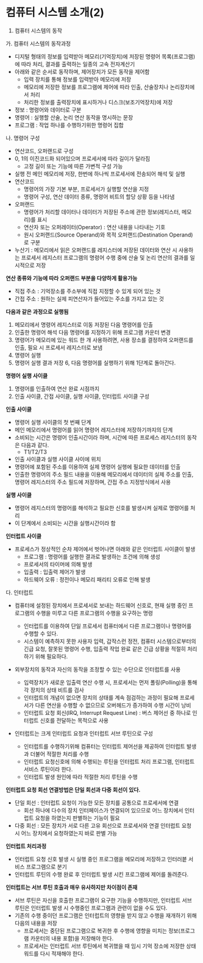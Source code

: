 # 컴퓨터 시스템 소개(2)

1. 컴퓨터 시스템의 동작

가. 컴퓨터 시스템의 동작과정
- 디지털 형태의 정보를 입력받아 메모리(기억장치)에 저장된 명령어 목록(프로그램)에 따라 처리, 결과를 출력하는 일종의 고속 전자계산기
- 아래와 같은 순서로 동작하며, 제어장치가 모든 동작을 제어함
  - 입력 장치를 통해 정보를 입력받아 메모리에 저장
  - 메모리에 저장한 정보를 프로그램에 제어에 따라 인출, 산술장치나 논리장치에서 처리
  - 처리한 정보를 출력장치에 표시하거나 디스크(보조기억장치)에 저장
- 정보 : 명령어와 데이터로 구분
- 명령어 : 실행할 산술, 논리 연산 동작을 명시하는 문장
- 프로그램 : 작업 하나를 수행하기위한 명령어 집합

나. 명령어 구성
- 연산코드, 오퍼랜드로 구성
- 0, 1의 이진코드화 되어있으며 프로세서에 따라 길이가 달라짐
  - 고정 길이 또는 기능에 따른 가변적 구성 가능
- 실행 전 메인 메모리에 저장, 한번에 하나씩 프로세서에 전송되어 해석 및 실행
- 연산코드
  - 명령어의 가장 기본 부분, 프로세서가 실행할 연산을 지정
  - 명령어 구성, 연산 데이터 종류, 명령어 비트의 할당 상황 등을 나타냄
- 오퍼랜드
  - 명령어가 처리할 데이터나 데이터가 저장된 주소에 관한 정보(레지스터, 메모리)를 표시
  - 연산자 또는 오퍼레이터(Operator) : 연산 내용을 나타내는 기호
  - 원시 오퍼랜드(Source Operand)와 목적 오퍼랜드(Destination Operand)로 구분
- 누산기 : 메모리에서 읽은 오퍼랜드를 레지스터에 저장된 데이터와 연산 시 사용하는 프로세서 레지스터 프로그램의 명령어 수행 중에 산술 및 논리 연산의 결과를 일시적으로 저장 

**연산 종류와 기능에 따라 오퍼랜드 부분을 다양하게 활용가능**
- 직접 주소 : 기억장소를 주소부에 직접 지정할 수 있게 되어 있는 것 
- 간접 주소 : 원하는 실제 피연산자가 들어있는 주소를 가지고 있는 것 

**다음과 같은 과정으로 실행됨**
1. 메모리에서 명령어 레지스터로 이동 저장된 다음 명령어를 인출
2. 인출한 명령어 해석 다음 명령어를 지정하기 위해 프로그램 카운터 변경
3. 명령어가 메모리에 있는 워드 한 개 사용하려면, 사용 장소를 결정하여 오퍼랜드를 인출, 필요 시 프로세서 레지스터로 보냄 
4. 명령어 실행
5. 명령어 실행 결과 저장
6, 다음 명령어를 실행하기 위해 1단계로 돌아간다.

**명령어 실행 사이클**
1. 명령어를 인출하여 연산 완료 시점까지
2. 인출 사이클, 간접 사이클, 실행 사이클, 인터럽트 사이클 구성

**인출 사이클**
- 명령어 실행 사이클의 첫 번째 단계
- 메인 메모리에서 명령어를 읽어 명령어 레지스터에 저장하기까지의 단계
- 소비되는 시간은 명령어 인출시간이라 하며, 시간에 따른 프로세스 레지스터의 동작은 다음과 같다.
  - T1/T2/T3
- 인출 사이클과 실행 사이클 사이에 위치
- 명령어에 포함된 주소를 이용하여 실제 명령어 실행에 필요한 데이터를 인출
- 인출한 명령어의 주소 필드 내용을 이용해 메모리에서 데이터의 실제 주소를 인출, 명령어 레지스터의 주소 필드에 저장하며, 간접 주소 지정방식에서 사용

**실행 사이클**
- 명령어 레지스터의 명령어를 해석하고 필요한 신호를 발생시켜 실제로 명령어를 처리
- 이 단계에서 소비되는 시간을 실행시간이라 함

**인터럽트 사이클**
- 프로세스가 정상적인 순차 제어에서 벗어나면 아래와 같은 인터럽트 사이클이 발생
  - 프로그램 : 명령어를 실행한 결과로 발생하는 조건에 의해 생성
  - 프로세서의 타이머에 의해 발생
  - 입출력 : 입출력 제어가 발생
  - 하드웨어 오류 : 정전이나 메모리 패리티 오류로 인해 발생 

다. 인터럽트
- 컴퓨터에 설정된 장치에서 프로세서로 보내는 하드웨어 신호로, 현재 실행 중인 프로그램의 수행을 미루고 다른 프로그램의 수행을 요구하는 명령
  - 인터럽트를 이용하여 단일 프로세서 컴퓨터에서 다른 프로그램이나 명령어를 수행할 수 있다.
  - 시스템이 예측하지 못한 사용자 입력, 갑작스런 정전, 컴퓨터 시스템으로부터의 긴급 요청, 잘못된 명령어 수행, 입출력 작업 완료 같은 긴급 상황을 적절히 처리하기 위해 필요하다.

- 외부장치의 동작과 자신의 동작을 조정할 수 있는 수단으로 인터럽트를 사용
  - 입력장치가 새로운 입출력 연산 수행 시, 프로세서는 먼저 폴링(Polling)을 통해 각 장치의 상태 비트를 검사
  - 인터럽트의 개념이 없으면 장치의 상태를 계속 점검하는 과정이 필요해 프로세서가 다른 연산을 수행할 수 없으므로 오버헤드가 증가하여 수행 시간이 낭비
  - 인터럽트 요청 회신(IRQ, Interrupt Request Line) : 버스 제어선 중 하나로 인터럽트 신호를 전달하는 목적으로 사용

- 인터럽트는 크게 인터럽트 요청과 인터럽트 서브 루틴으로 구성
  - 인터럽트를 수행하기위해 컴퓨터는 인터럽트 제어선을 제공하여 인터럽트 발생과 더불어 적절한 처리를 수행
  - 인터럽트 요청신호에 의해 수행되는 루틴을 인터럽트 처리 프로그램, 인터럽트 서비스 루틴이라 한다.
  - 인터럽트 발생 원인에 따라 적절한 처리 루틴을 수행

**인터럽트 요청 회선 연결방법은 단일 회선과 다중 회선이 있다.**
- 단일 회선 : 인터럽트 요청이 가능한 모든 장치를 공통으로 프로세서에 연결
  - 회선 하나에 다수의 장치 인터페이스가 연결되어 있으므로 어느 장치에서 인터럽트 요청을 하였는지 판별하는 기능이 필요 
- 다중 회선 : 모든 장치가 서로 다른 고유 회선으로 프로세서와 연결 인터럽트 요청 시 어느 장치에서 요청하였는지 바로 판별 가능 

**인터럽트 처리과정**
- 인터럽트 요청 신호 발생 시 실행 중인 프로그램을 메모리에 저장하고 인터러븥 서비스 프로그램으로 분기
- 인터럽트 루틴의 수행 완료 후 인터럽트 발생 시킨 프로그램에 제어를 돌려준다.

**인터럽트는 서브 루틴 호출과 매우 유사하지만 차이점이 존재**
- 서브 루틴은 자신을 호출한 프로그램이 요구한 기능을 수행하지만, 인터럽트 서브 루틴은 인터럽트 발생 시 수행중인 프로그램과 관련이 없을 수도 있다.
- 기존의 수행 중이던 프로그램은 인터럽트의 영향을 받지 않고 수행을 재개하기 위해 다음의 내용을 저장
  - 프로세서는 중단된 프로그램으로 복귀한 후 수행에 영향을 미치는 정보(프로그램 카운터의 내용 포함)을 저장해야 한다.
  - 프로세서는 인터럽트 서브 루틴에서 복귀했을 때 임시 기억 장소에 저장한 상태 워드를 다시 적재해야 한다. 
